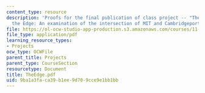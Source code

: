 ```yaml
---
content_type: resource
description: 'Proofs for the final publication of class project -- "The Future of
  the Edge: An examination of the intersection of MIT and Cambridgeport"'
file: https://ol-ocw-studio-app-production.s3.amazonaws.com/courses/11-332j-urban-design-fall-2003/9ba1a3faca39b1ee9d709cce9e1bb1bb_TheEdge.pdf
file_type: application/pdf
learning_resource_types:
- Projects
ocw_type: OCWFile
parent_title: Projects
parent_type: CourseSection
resourcetype: Document
title: TheEdge.pdf
uid: 9ba1a3fa-ca39-b1ee-9d70-9cce9e1bb1bb
---
```

